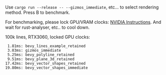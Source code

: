 
Use `cargo run --release -- --gizmos_immediate`, etc... to select rendering method. Press B to benchmark. 

For benchmarking, please lock GPU/VRAM clocks: [NVIDIA Instructions](https://developer.nvidia.com/blog/advanced-api-performance-setstablepowerstate/). And wait for rust-analyser, etc.. to cool down.

100k lines, RTX3060, locked GPU clocks:
```
 1.81ms: bevy_lines_example_retained
 3.03ms: gizmos_immediate
 5.25ms: bevy_polyline_retained
 9.51ms: bevy_plane_3d_retained
17.42ms: bevy_vector_shapes_retained
19.80ms: bevy_vector_shapes_immediate
```